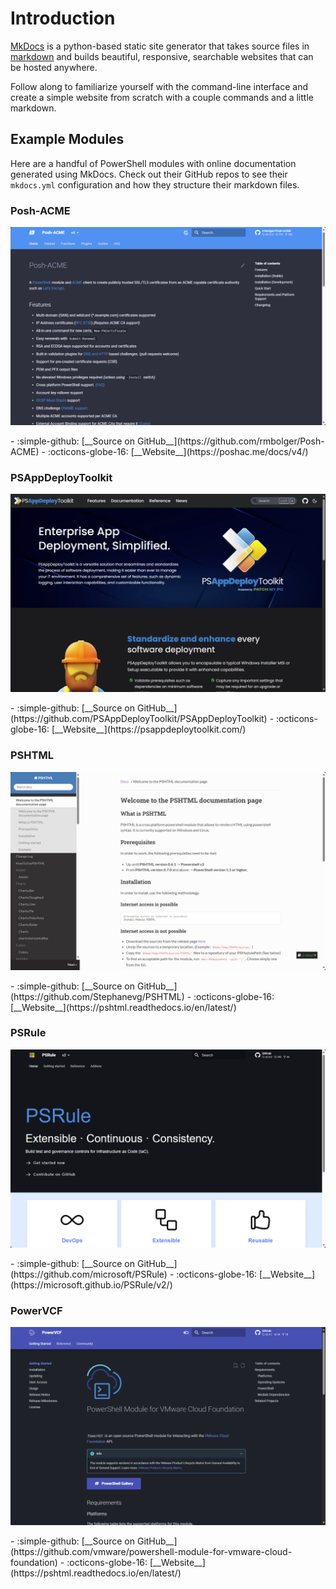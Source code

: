 # Introduction

[MkDocs](https://www.mkdocs.org/) is a python-based static site generator that takes
source files in [markdown](https://www.markdownguide.org/) and builds beautiful,
responsive, searchable websites that can be hosted anywhere.

Follow along to familiarize yourself with the command-line interface and create
a simple website from scratch with a couple commands and a little markdown.

## Example Modules

Here are a handful of PowerShell modules with online documentation generated using
MkDocs. Check out their GitHub repos to see their `mkdocs.yml` configuration and
how they structure their markdown files.

### Posh-ACME

![Screenshot of Posh-ACME website](../assets/images/example-posh-acme.png)

<div class="grid cards" markdown>
- :simple-github: [__Source on GitHub__](https://github.com/rmbolger/Posh-ACME)
- :octicons-globe-16: [__Website__](https://poshac.me/docs/v4/)
</div>

### PSAppDeployToolkit

![Screenshot of PSAppDeployToolkit website](../assets/images/example-psappdeploytoolkit.png)

<div class="grid cards" markdown>
- :simple-github: [__Source on GitHub__](https://github.com/PSAppDeployToolkit/PSAppDeployToolkit)
- :octicons-globe-16: [__Website__](https://psappdeploytoolkit.com/)
</div>

### PSHTML

![Screenshot of PSHTML website](../assets/images/example-pshtml.png)

<div class="grid cards" markdown>
- :simple-github: [__Source on GitHub__](https://github.com/Stephanevg/PSHTML)
- :octicons-globe-16: [__Website__](https://pshtml.readthedocs.io/en/latest/)
</div>

### PSRule

![Screenshot of PSRule website](../assets/images/example-psrule.png)

<div class="grid cards" markdown>
- :simple-github: [__Source on GitHub__](https://github.com/microsoft/PSRule)
- :octicons-globe-16: [__Website__](https://microsoft.github.io/PSRule/v2/)
</div>

### PowerVCF

![Screenshot of PowerVCF website](../assets/images/example-powervcf.png)

<div class="grid cards" markdown>
- :simple-github: [__Source on GitHub__](https://github.com/vmware/powershell-module-for-vmware-cloud-foundation)
- :octicons-globe-16: [__Website__](https://pshtml.readthedocs.io/en/latest/)
</div>
